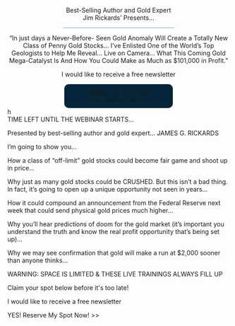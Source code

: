 <script src="https://stackpath.bootstrapcdn.com/bootstrap/4.3.1/js/bootstrap.min.js" integrity="sha384-JjSmVgyd0p3pXB1rRibZUAYoIIy6OrQ6VrjIEaFf/nJGzIxFDsf4x0xIM+B07jRM" crossorigin="anonymous"></script>
<script src="https://code.jquery.com/jquery-3.3.1.slim.min.js" integrity="sha384-q8i/X+965DzO0rT7abK41JStQIAqVgRVzpbzo5smXKp4YfRvH+8abtTE1Pi6jizo" crossorigin="anonymous"></script>

<style type="text/css">
    .Text-Light-Blue {color: #71a1be; }
    .Text-Medium-Blue { color: #005282; }
    .Text-Dark-Blue { color: #05263a; }

    .Background-Light-Blue {background-color: #71a1be; }
    .Background-Medium-Blue {Background-color: #005282; }
    .Background-Dark-Blue {background-color: #05263a; border-radius: 10px; max-width: 45%; margin: auto; padding: 10px; }

    .Pink { color: #f58c99;}
    .align-center {text-align: center;   }
    .best-selling {max-width: 50% ; background-color: #71a1be !important; margin: auto !important;} 
</style>

<script type="text/javascript">

</script>

<div class="row">
<div class="col-12">
<p class="align-center">Best-Selling Author and Gold Expert <br>
Jim Rickards’ Presents…</p>
</div>
 <p class="align-center">
     <hr class="best-selling">
</p>
<div class="col-12 align-center">
<p>“In just days a Never-Before- Seen Gold Anomaly 
Will Create a Totally New Class of Penny Gold Stocks...
I’ve Enlisted One of the World’s Top Geologists 
to Help Me Reveal... Live on Camera… What This 
Coming Gold Mega-Catalyst Is And How You Could Make 
as Much as $101,000 in Profit.”
</p>
<p>
I would like to receive a free newsletter
</p>

<p class="Background-Dark-Blue">
Register for this FREE <br> 
live Webinar Here!
</p>
</div>


<div class="col-md-4">
h
</div>
<div class="col-md-8">
TIME LEFT UNTIL THE WEBINAR STARTS...
</div>


Presented by best-selling author and gold expert…
JAMES G. RICKARDS

I’m going to show you…

How a class of “off-limit” gold stocks could become fair game and shoot up in price…

Why just as many gold stocks could be CRUSHED. But this isn’t a bad thing. In fact, it’s going to open up a unique opportunity not seen in years…

How it could compound an announcement from the Federal Reserve next week that could send physical gold prices much higher…

Why you’ll hear predictions of doom for the gold market (it’s important you understand the truth and know the real profit opportunity that’s being set up)...

Why we may see confirmation that gold will make a run at $2,000 sooner than anyone thinks...
 
WARNING: SPACE IS LIMITED & THESE LIVE TRAININGS ALWAYS FILL UP

Claim your spot below before it's too late!

 I would like to receive a free newsletter
 
YES! Reserve My Spot Now! >>

</div>
